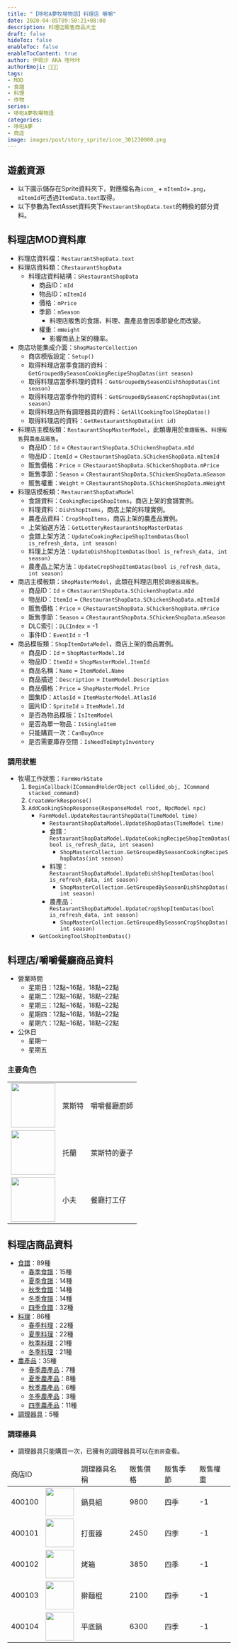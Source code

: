 ```yaml
---
title: "【哆啦A夢牧場物語】料理店 嚼嚼"
date: 2020-04-05T09:50:21+08:00
description: 料理店販售商品大全
draft: false
hideToc: false
enableToc: false
enableTocContent: true
author: 伊琉沙 AKA 哇咔咔
authorEmoji: 👩🏿‍🚀
tags: 
- MOD
- 食譜
- 料理
- 作物
series:
- 哆啦A夢牧場物語
categories:
- 哆啦A夢
- 商店
image: images/post/story_sprite/icon_301230000.png
---
```

## 遊戲資源
+ 以下圖示儲存在Sprite資料夾下，對應檔名為`icon_` + `mItemId`+`.png`，`mItemId`可透過`ItemData.text`取得。
+ 以下參數為TextAsset資料夾下`RestaurantShopData.text`的轉換的部分資料。

## 料理店MOD資料庫
+ 料理店資料檔：`RestaurantShopData.text`
+ 料理店資料類：`CRestaurantShopData`
    + 料理店資料結構：`SRestaurantShopData`
        + 商品ID：`mId`
        + 物品ID：`mItemId`
        + 價格：`mPrice`
        + 季節：`mSeason`
            + 料理店販售的食譜、料理、農產品會因季節變化而改變。
        + 權重：`mWeight`
            + 影響商品上架的機率。
+ 商店功能集成介面：`ShopMasterCollection`
    + 商店模版設定：`Setup()`
    + 取得料理店當季食譜的資料：`GetGroupedBySeasonCookingRecipeShopDatas(int season)`
    + 取得料理店當季料理的資料：`GetGroupedBySeasonDishShopDatas(int season)`
    + 取得料理店當季作物的資料：`GetGroupedBySeasonCropShopDatas(int season)`
    + 取得料理店所有調理器具的資料：`GetAllCookingToolShopDatas()`
    + 取得料理店的資料：`GetRestaurantShopData(int id)`
+ 料理店主模板類：`RestaurantShopMasterModel`，此類專用於`食譜販售`、`料理販售`與`農產品販售`。
    + 商品ID：`Id` = `CRestaurantShopData.SChickenShopData.mId`
    + 物品ID：`ItemId` = `CRestaurantShopData.SChickenShopData.mItemId`
    + 販售價格：`Price` = `CRestaurantShopData.SChickenShopData.mPrice`
    + 販售季節：`Season` = `CRestaurantShopData.SChickenShopData.mSeason`
    + 販售權重：`Weight` = `CRestaurantShopData.SChickenShopData.mWeight`
+ 料理店模板類：`RestaurantShopDataModel`
    + 食譜資料：`CookingRecipeShopItems`，商店上架的食譜實例。
    + 料理資料：`DishShopItems`，商店上架的料理實例。
    + 農產品資料：`CropShopItems`，商店上架的農產品實例。
    + 上架抽選方法：`GetLotteryRestaurantShopMasterDatas`
    + 食譜上架方法：`UpdateCookingRecipeShopItemDatas(bool is_refresh_data, int season)`
    + 料理上架方法：`UpdateDishShopItemDatas(bool is_refresh_data, int season)`
    + 農產品上架方法：`UpdateCropShopItemDatas(bool is_refresh_data, int season)`
+ 商店主模板類：`ShopMasterModel`，此類在料理店用於`調理器具販售`。
    + 商品ID：`Id` = `CRestaurantShopData.SChickenShopData.mId`
    + 物品ID：`ItemId` = `CRestaurantShopData.SChickenShopData.mItemId`
    + 販售價格：`Price` = `CRestaurantShopData.SChickenShopData.mPrice`
    + 販售季節：`Season` = `CRestaurantShopData.SChickenShopData.mSeason`
    + DLC索引：`DLCIndex` = -1
    + 事件ID：`EventId` = -1
+ 商品模板類：`ShopItemDataModel`，商店上架的商品實例。
    + 商品ID：`Id` = `ShopMasterModel.Id`
    + 物品ID：`ItemId` = `ShopMasterModel.ItemId`
    + 商品名稱：`Name` = `ItemModel.Name`
    + 商品描述：`Description` = `ItemModel.Description`
    + 商品價格：`Price` = `ShopMasterModel.Price`
    + 圖集ID：`AtlasId` = `ItemMasterModel.AtlasId`
    + 圖片ID：`SpriteId` = `ItemModel.Id`
    + 是否為物品模板：`IsItemModel`
    + 是否為單一物品：`IsSingleItem`
    + 只能購買一次：`CanBuyOnce`
    + 是否需要庫存空間：`IsNeedToEmptyInventory`

### 調用狀態
+ 牧場工作狀態：`FarmWorkState`
    1. `BeginCallback(ICommandHolderObject collided_obj, ICommand stacked_command)`
    2. `CreateWorkResponse()`
    3. `AddCookingShopResponse(ResponseModel root, NpcModel npc)`
        + `FarmModel.UpdateRestaurantShopData(TimeModel time)`
            + `RestaurantShopDataModel.UpdateShopDatas(TimeModel time)`
            + 食譜：`RestaurantShopDataModel.UpdateCookingRecipeShopItemDatas(bool is_refresh_data, int season)`
                + `ShopMasterCollection.GetGroupedBySeasonCookingRecipeShopDatas(int season)`
            + 料理：`RestaurantShopDataModel.UpdateDishShopItemDatas(bool is_refresh_data, int season)`
                + `ShopMasterCollection.GetGroupedBySeasonDishShopDatas(int season)`
            + 農產品：`RestaurantShopDataModel.UpdateCropShopItemDatas(bool is_refresh_data, int season)`
                + `ShopMasterCollection.GetGroupedBySeasonCropShopDatas(int season)`
        + `GetCookingToolShopItemDatas()`

## 料理店/嚼嚼餐廳商品資料
+ 營業時間
    + 星期日：12點~16點，18點~22點
    + 星期二：12點~16點，18點~22點
    + 星期三：12點~16點，18點~22點
    + 星期四：12點~16點，18點~22點
    + 星期六：12點~16點，18點~22點
+ 公休日
    + 星期一
    + 星期五

### 主要角色
<table>
    <tr>
        <td><img width= "100px" src= "/images/post/story_sprite/icon_201041230.png"></td>
        <td>萊斯特</td>
        <td>嚼嚼餐廳廚師</td>
    </tr>
    <tr>
        <td><img width= "100px" src= "/images/post/story_sprite/icon_201041240.png"></td>
        <td>托蘭</td>
        <td>萊斯特的妻子</td>
    </tr>
    <tr>
        <td><img width= "100px" src= "/images/post/story_sprite/icon_201041040.png"></td>
        <td>小夫</td>
        <td>餐廳打工仔</td>
    </tr>
</table>

## 料理店商品資料
+ [食譜](../doraemon-story-shop-cafe-delish-recipes)：89種
    + [春季食譜](../doraemon-story-shop-cafe-delish-recipes#春季食譜)：15種
    + [夏季食譜](../doraemon-story-shop-cafe-delish-recipes#夏季食譜)：14種
    + [秋季食譜](../doraemon-story-shop-cafe-delish-recipes#秋季食譜)：14種
    + [冬季食譜](../doraemon-story-shop-cafe-delish-recipes#冬季食譜)：14種
    + [四季食譜](../doraemon-story-shop-cafe-delish-recipes#四季食譜)：32種
+ [料理](../doraemon-story-shop-cafe-delish-meals)：86種
    + [春季料理](../doraemon-story-shop-cafe-delish-meals#春季料理)：22種
    + [夏季料理](../doraemon-story-shop-cafe-delish-meals#夏季料理)：22種
    + [秋季料理](../doraemon-story-shop-cafe-delish-meals#秋季料理)：21種
    + [冬季料理](../doraemon-story-shop-cafe-delish-meals#冬季料理)：21種
+ [農產品](../doraemon-story-shop-cafe-delish-produce)：35種
    + [春季農產品](../doraemon-story-shop-cafe-delish-produce#春季農產品)：7種
    + [夏季農產品](../doraemon-story-shop-cafe-delish-produce#夏季農產品)：8種
    + [秋季農產品](../doraemon-story-shop-cafe-delish-produce#秋季農產品)：6種
    + [冬季農產品](../doraemon-story-shop-cafe-delish-produce#冬季農產品)：3種
    + [四季農產品](../doraemon-story-shop-cafe-delish-produce#四季農產品)：11種
+ [調理器具](#調理器具)：5種

### 調理器具
+ 調理器具只能購買一次，已擁有的調理器具可以在`廚房`查看。

<table>
    <thead>
        <tr>
            <td>商店ID</td>
            <td></td>
            <td>調理器具名稱</td>
            <td>販售價格</td>
            <td>販售季節</td>
            <td>販售權重</td>
        </tr>
    </thead>
    <tbody>
        <tr>
            <td>400100</td>
            <td><img width= "64px" src= "/images/post/story_sprite/icon_9000100.png"></td>
            <td>鍋具組</td>
            <td>9800</td>
            <td>四季</td>
            <td>-1</td>
        </tr>
        <tr>
            <td>400101</td>
            <td><img width= "64px" src= "/images/post/story_sprite/icon_9000101.png"></td>
            <td>打蛋器</td>
            <td>2450</td>
            <td>四季</td>
            <td>-1</td>
        </tr>
        <tr>
            <td>400102</td>
            <td><img width= "64px" src= "/images/post/story_sprite/icon_9000102.png"></td>
            <td>烤箱</td>
            <td>3850</td>
            <td>四季</td>
            <td>-1</td>
        </tr>
        <tr>
            <td>400103</td>
            <td><img width= "64px" src= "/images/post/story_sprite/icon_9000103.png"></td>
            <td>擀麵棍</td>
            <td>2100</td>
            <td>四季</td>
            <td>-1</td>
        </tr>
        <tr>
            <td>400104</td>
            <td><img width= "64px" src= "/images/post/story_sprite/icon_9000104.png"></td>
            <td>平底鍋</td>
            <td>6300</td>
            <td>四季</td>
            <td>-1</td>
        </tr>
    </tbody>
</table>